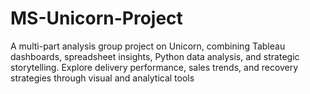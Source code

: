 # MS-Unicorn-Project
A multi-part analysis group project on Unicorn, combining Tableau dashboards, spreadsheet insights, Python data analysis, and strategic storytelling. Explore delivery performance, sales trends, and recovery strategies through visual and analytical tools
